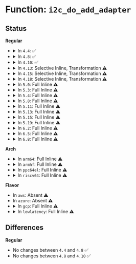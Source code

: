 # Function: <code>i2c_do_add_adapter</code>

## Status
<b>Regular</b>
<ul>
<li>
<details>
<summary>In <code>4.4</code>: ✅</summary>

```c
int i2c_do_add_adapter(struct i2c_driver *driver, struct i2c_adapter *adap);
```

**Collision:** Unique Static

**Inline:** No

**Transformation:** False

**Instances:**

```
In drivers/i2c/i2c-core.c (ffffffff8167d350)
Location: drivers/i2c/i2c-core.c:1503
Inline: False
Direct callers:
  - drivers/i2c/i2c-core.c:__process_new_adapter
```
**Symbols:**

```
ffffffff8167d350-ffffffff8167d677: i2c_do_add_adapter (STB_LOCAL)
```
</details>
</li>
<li>
<details>
<summary>In <code>4.8</code>: ✅</summary>

```c
int i2c_do_add_adapter(struct i2c_driver *driver, struct i2c_adapter *adap);
```

**Collision:** Unique Static

**Inline:** No

**Transformation:** False

**Instances:**

```
In drivers/i2c/i2c-core.c (ffffffff816de0f0)
Location: drivers/i2c/i2c-core.c:1671
Inline: False
Direct callers:
  - drivers/i2c/i2c-core.c:__process_new_adapter
```
**Symbols:**

```
ffffffff816de0f0-ffffffff816de3ef: i2c_do_add_adapter (STB_LOCAL)
```
</details>
</li>
<li>
<details>
<summary>In <code>4.10</code>: ✅</summary>

```c
int i2c_do_add_adapter(struct i2c_driver *driver, struct i2c_adapter *adap);
```

**Collision:** Unique Static

**Inline:** No

**Transformation:** False

**Instances:**

```
In drivers/i2c/i2c-core.c (ffffffff8170e4b0)
Location: drivers/i2c/i2c-core.c:1870
Inline: False
Direct callers:
  - drivers/i2c/i2c-core.c:__process_new_adapter
```
**Symbols:**

```
ffffffff8170e4b0-ffffffff8170e7af: i2c_do_add_adapter (STB_LOCAL)
```
</details>
</li>
<li>
<details>
<summary>In <code>4.13</code>: Selective Inline, Transformation ⚠️</summary>

**Collision:** Unique Static

**Inline:** Selective

**Transformation:** True

**Instances:**

```
In drivers/i2c/i2c-core-base.c (ffffffff817219a8)
Location: drivers/i2c/i2c-core-base.c:1112
Inline: True
Inline callers:
  - drivers/i2c/i2c-core-base.c:__process_new_adapter
Direct callers:
  - drivers/i2c/i2c-core-base.c:__process_new_adapter
```
**Symbols:**

```
ffffffff81720a10-ffffffff81720a57: i2c_do_add_adapter.part.46 (STB_LOCAL)
```
</details>
</li>
<li>
<details>
<summary>In <code>4.15</code>: Selective Inline, Transformation ⚠️</summary>

**Collision:** Unique Static

**Inline:** Selective

**Transformation:** True

**Instances:**

```
In drivers/i2c/i2c-core-base.c (ffffffff81792cf8)
Location: drivers/i2c/i2c-core-base.c:1129
Inline: True
Inline callers:
  - drivers/i2c/i2c-core-base.c:__process_new_adapter
Direct callers:
  - drivers/i2c/i2c-core-base.c:__process_new_adapter
```
**Symbols:**

```
ffffffff81791d60-ffffffff81791dae: i2c_do_add_adapter.part.49 (STB_LOCAL)
```
</details>
</li>
<li>
<details>
<summary>In <code>4.18</code>: Selective Inline, Transformation ⚠️</summary>

**Collision:** Unique Static

**Inline:** Selective

**Transformation:** True

**Instances:**

```
In drivers/i2c/i2c-core-base.c (ffffffff817d59a4)
Location: drivers/i2c/i2c-core-base.c:1108
Inline: True
Inline callers:
  - drivers/i2c/i2c-core-base.c:__process_new_adapter
Direct callers:
  - drivers/i2c/i2c-core-base.c:__process_new_adapter
```
**Symbols:**

```
ffffffff817d46e0-ffffffff817d472e: i2c_do_add_adapter.part.42 (STB_LOCAL)
```
</details>
</li>
<li>
<details>
<summary>In <code>5.0</code>: Full Inline ⚠️</summary>

**Collision:** Unique Static

**Inline:** Full

**Transformation:** False

**Instances:**

```
In drivers/i2c/i2c-core-base.c (ffffffff817fc952)
Location: drivers/i2c/i2c-core-base.c:1120
Inline: True
Inline callers:
  - drivers/i2c/i2c-core-base.c:__process_new_driver
  - drivers/i2c/i2c-core-base.c:__process_new_adapter
```
</details>
</li>
<li>
<details>
<summary>In <code>5.3</code>: Full Inline ⚠️</summary>

**Collision:** Unique Static

**Inline:** Full

**Transformation:** False

**Instances:**

```
In drivers/i2c/i2c-core-base.c (ffffffff8183cf22)
Location: drivers/i2c/i2c-core-base.c:1209
Inline: True
Inline callers:
  - drivers/i2c/i2c-core-base.c:__process_new_driver
  - drivers/i2c/i2c-core-base.c:__process_new_adapter
```
</details>
</li>
<li>
<details>
<summary>In <code>5.4</code>: Full Inline ⚠️</summary>

**Collision:** Unique Static

**Inline:** Full

**Transformation:** False

**Instances:**

```
In drivers/i2c/i2c-core-base.c (ffffffff8186e922)
Location: drivers/i2c/i2c-core-base.c:1214
Inline: True
Inline callers:
  - drivers/i2c/i2c-core-base.c:__process_new_driver
  - drivers/i2c/i2c-core-base.c:__process_new_adapter
```
</details>
</li>
<li>
<details>
<summary>In <code>5.8</code>: Full Inline ⚠️</summary>

**Collision:** Unique Static

**Inline:** Full

**Transformation:** False

**Instances:**

```
In drivers/i2c/i2c-core-base.c (ffffffff81942922)
Location: drivers/i2c/i2c-core-base.c:1175
Inline: True
Inline callers:
  - drivers/i2c/i2c-core-base.c:__process_new_driver
  - drivers/i2c/i2c-core-base.c:__process_new_adapter
```
</details>
</li>
<li>
<details>
<summary>In <code>5.11</code>: Full Inline ⚠️</summary>

**Collision:** Unique Static

**Inline:** Full

**Transformation:** False

**Instances:**

```
In drivers/i2c/i2c-core-base.c (ffffffff81948c92)
Location: drivers/i2c/i2c-core-base.c:1303
Inline: True
Inline callers:
  - drivers/i2c/i2c-core-base.c:__process_new_driver
  - drivers/i2c/i2c-core-base.c:__process_new_adapter
```
</details>
</li>
<li>
<details>
<summary>In <code>5.13</code>: Full Inline ⚠️</summary>

**Collision:** Unique Static

**Inline:** Full

**Transformation:** False

**Instances:**

```
In drivers/i2c/i2c-core-base.c (ffffffff8192c612)
Location: drivers/i2c/i2c-core-base.c:1337
Inline: True
Inline callers:
  - drivers/i2c/i2c-core-base.c:__process_new_driver
  - drivers/i2c/i2c-core-base.c:__process_new_adapter
```
</details>
</li>
<li>
<details>
<summary>In <code>5.15</code>: Full Inline ⚠️</summary>

**Collision:** Unique Static

**Inline:** Full

**Transformation:** False

**Instances:**

```
In drivers/i2c/i2c-core-base.c (ffffffff819cf7d2)
Location: drivers/i2c/i2c-core-base.c:1338
Inline: True
Inline callers:
  - drivers/i2c/i2c-core-base.c:__process_new_driver
  - drivers/i2c/i2c-core-base.c:__process_new_adapter
```
</details>
</li>
<li>
<details>
<summary>In <code>5.19</code>: Full Inline ⚠️</summary>

**Collision:** Unique Static

**Inline:** Full

**Transformation:** False

**Instances:**

```
In drivers/i2c/i2c-core-base.c (ffffffff81b315fa)
Location: drivers/i2c/i2c-core-base.c:1340
Inline: True
Inline callers:
  - drivers/i2c/i2c-core-base.c:__process_new_driver
  - drivers/i2c/i2c-core-base.c:__process_new_adapter
```
</details>
</li>
<li>
<details>
<summary>In <code>6.2</code>: Full Inline ⚠️</summary>

**Collision:** Unique Static

**Inline:** Full

**Transformation:** False

**Instances:**

```
In drivers/i2c/i2c-core-base.c (ffffffff81cc612a)
Location: drivers/i2c/i2c-core-base.c:1334
Inline: True
Inline callers:
  - drivers/i2c/i2c-core-base.c:__process_new_driver
  - drivers/i2c/i2c-core-base.c:__process_new_adapter
```
</details>
</li>
<li>
<details>
<summary>In <code>6.5</code>: Full Inline ⚠️</summary>

**Collision:** Unique Static

**Inline:** Full

**Transformation:** False

**Instances:**

```
In drivers/i2c/i2c-core-base.c (ffffffff81d2ddba)
Location: drivers/i2c/i2c-core-base.c:1378
Inline: True
Inline callers:
  - drivers/i2c/i2c-core-base.c:__process_new_driver
  - drivers/i2c/i2c-core-base.c:__process_new_adapter
```
</details>
</li>
<li>
<details>
<summary>In <code>6.8</code>: Full Inline ⚠️</summary>

**Collision:** Unique Static

**Inline:** Full

**Transformation:** False

**Instances:**

```
In drivers/i2c/i2c-core-base.c (ffffffff81de3d2a)
Location: drivers/i2c/i2c-core-base.c:1388
Inline: True
Inline callers:
  - drivers/i2c/i2c-core-base.c:__process_new_driver
  - drivers/i2c/i2c-core-base.c:__process_new_adapter
```
</details>
</li>
</ul>
<b>Arch</b>
<ul>
<li>
<details>
<summary>In <code>arm64</code>: Full Inline ⚠️</summary>

**Collision:** Unique Static

**Inline:** Full

**Transformation:** False

**Instances:**

```
In drivers/i2c/i2c-core-base.c (ffff800010ab20dc)
Location: drivers/i2c/i2c-core-base.c:1214
Inline: True
Inline callers:
  - drivers/i2c/i2c-core-base.c:__process_new_driver
  - drivers/i2c/i2c-core-base.c:__process_new_adapter
```
</details>
</li>
<li>
<details>
<summary>In <code>armhf</code>: Full Inline ⚠️</summary>

**Collision:** Unique Static

**Inline:** Full

**Transformation:** False

**Instances:**

```
In drivers/i2c/i2c-core-base.c (c0b93794)
Location: drivers/i2c/i2c-core-base.c:1214
Inline: True
Inline callers:
  - drivers/i2c/i2c-core-base.c:__process_new_driver
  - drivers/i2c/i2c-core-base.c:__process_new_adapter
```
</details>
</li>
<li>
<details>
<summary>In <code>ppc64el</code>: Full Inline ⚠️</summary>

**Collision:** Unique Static

**Inline:** Full

**Transformation:** False

**Instances:**

```
In drivers/i2c/i2c-core-base.c (c000000000b957ec)
Location: drivers/i2c/i2c-core-base.c:1214
Inline: True
Inline callers:
  - drivers/i2c/i2c-core-base.c:__process_new_driver
  - drivers/i2c/i2c-core-base.c:__process_new_adapter
```
</details>
</li>
<li>
<details>
<summary>In <code>riscv64</code>: Full Inline ⚠️</summary>

**Collision:** Unique Static

**Inline:** Full

**Transformation:** False

**Instances:**

```
In drivers/i2c/i2c-core-base.c (ffffffe0006b9e0e)
Location: drivers/i2c/i2c-core-base.c:1214
Inline: True
Inline callers:
  - drivers/i2c/i2c-core-base.c:__process_new_driver
  - drivers/i2c/i2c-core-base.c:__process_new_adapter
```
</details>
</li>
</ul>
<b>Flavor</b>
<ul>
<li>
In <code>aws</code>: Absent ⚠️
</li>
<li>
In <code>azure</code>: Absent ⚠️
</li>
<li>
<details>
<summary>In <code>gcp</code>: Full Inline ⚠️</summary>

**Collision:** Unique Static

**Inline:** Full

**Transformation:** False

**Instances:**

```
In drivers/i2c/i2c-core-base.c (ffffffff81862ab2)
Location: drivers/i2c/i2c-core-base.c:1214
Inline: True
Inline callers:
  - drivers/i2c/i2c-core-base.c:__process_new_driver
  - drivers/i2c/i2c-core-base.c:__process_new_adapter
```
</details>
</li>
<li>
<details>
<summary>In <code>lowlatency</code>: Full Inline ⚠️</summary>

**Collision:** Unique Static

**Inline:** Full

**Transformation:** False

**Instances:**

```
In drivers/i2c/i2c-core-base.c (ffffffff8187dd12)
Location: drivers/i2c/i2c-core-base.c:1214
Inline: True
Inline callers:
  - drivers/i2c/i2c-core-base.c:__process_new_driver
  - drivers/i2c/i2c-core-base.c:__process_new_adapter
```
</details>
</li>
</ul>

## Differences
<b>Regular</b>
<ul>
<li>
No changes between <code>4.4</code> and <code>4.8</code> ✅
</li>
<li>
No changes between <code>4.8</code> and <code>4.10</code> ✅
</li>
</ul>
